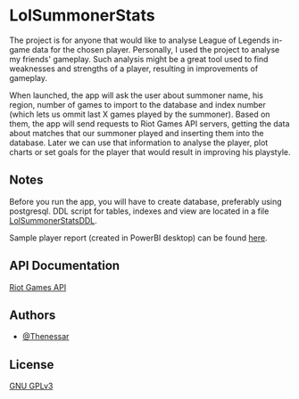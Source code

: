 
# LolSummonerStats

The project is for anyone that would like to analyse League of Legends in-game data for the
chosen player. Personally, I used the project to analyse my friends' gameplay. Such
analysis might be a great tool used to find weaknesses and strengths of a player, resulting
in improvements of gameplay.

When launched, the app will ask the user about summoner name, his region, number of games
to import to the database and index number (which lets us ommit last X games played by the
summoner). Based on them, the app will send requests to Riot Games API servers, getting the
data about matches that our summoner played and inserting them into the database. Later we
can use that information to analyse the player, plot charts or set goals for the player that
would result in improving his playstyle.

## Notes
Before you run the app, you will have to create database, preferably using postgresql.
DDL script for tables, indexes and view are located in a file [LolSummonerStatsDDL](https://github.com/Thenessar/LolSummonerStats/blob/main/LolSummonerStatsDDL.sql).

Sample player report (created in PowerBI desktop) can be found [here](https://github.com/Thenessar/LolSummonerStats/blob/main/sample_player_report.pdf).

## API Documentation

[Riot Games API](https://developer.riotgames.com/apis)


## Authors

- [@Thenessar](https://github.com/Thenessar)


## License

[GNU GPLv3](https://choosealicense.com/licenses/gpl-3.0/)

